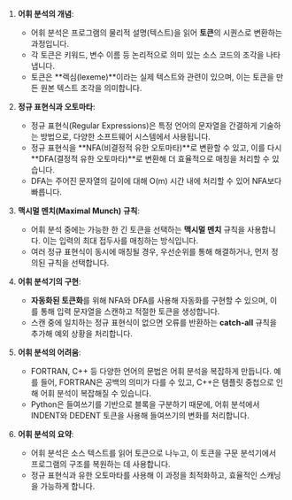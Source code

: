 1. **어휘 분석의 개념**:
    - 어휘 분석은 프로그램의 물리적 설명(텍스트)을 읽어 **토큰**의 시퀀스로 변환하는 과정입니다.
    - 각 토큰은 키워드, 변수 이름 등 논리적으로 의미 있는 소스 코드의 조각을 나타냅니다.
    - 토큰은 **렉심(lexeme)**이라는 실제 텍스트와 관련이 있으며, 이는 토큰을 만든 원본 텍스트 조각을 의미합니다.

2. **정규 표현식과 오토마타**:
    - 정규 표현식(Regular Expressions)은 특정 언어의 문자열을 간결하게 기술하는 방법으로, 다양한 소프트웨어 시스템에서 사용됩니다.
    - 정규 표현식을 **NFA(비결정적 유한 오토마타)**로 변환할 수 있고, 이를 다시 **DFA(결정적 유한 오토마타)**로 변환해 더 효율적으로 매칭을 처리할 수 있습니다.
    - DFA는 주어진 문자열의 길이에 대해 O(m) 시간 내에 처리할 수 있어 NFA보다 빠릅니다.

1. **맥시멀 멘치(Maximal Munch) 규칙**:
    - 어휘 분석 중에는 가능한 한 긴 토큰을 선택하는 **맥시멀 멘치** 규칙을 사용합니다. 이는 입력의 최대 접두사를 매칭하는 방식입니다.
    - 여러 정규 표현식이 동시에 매칭될 경우, 우선순위를 통해 해결하거나, 먼저 정의된 규칙을 선택합니다.

1. **어휘 분석기의 구현**:
    - **자동화된 토큰화**를 위해 NFA와 DFA를 사용해 자동화를 구현할 수 있으며, 이를 통해 입력 문자열을 스캔하고 적절한 토큰을 생성합니다.
    - 스캔 중에 일치하는 정규 표현식이 없으면 오류를 반환하는 **catch-all** 규칙을 추가해 예외 상황을 처리합니다.
2. **어휘 분석의 어려움**:
    
    - FORTRAN, C++ 등 다양한 언어의 문법은 어휘 분석을 복잡하게 만듭니다. 예를 들어, FORTRAN은 공백의 의미가 다를 수 있고, C++은 템플릿 중첩으로 인해 어휘 분석이 복잡해질 수 있습니다.
    - Python은 들여쓰기를 기반으로 블록을 구분하기 때문에, 어휘 분석에서 INDENT와 DEDENT 토큰을 사용해 들여쓰기의 변화를 처리합니다.
6. **어휘 분석의 요약**:
    
    - 어휘 분석은 소스 텍스트를 읽어 토큰으로 나누고, 이 토큰을 구문 분석기에서 프로그램의 구조를 복원하는 데 사용합니다.
    - 정규 표현식과 유한 오토마타를 사용해 이 과정을 최적화하고, 효율적인 스캐닝을 가능하게 합니다.